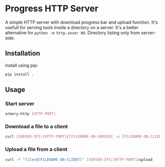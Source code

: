 # Progress HTTP Server

A simple HTTP server with download progress bar and upload function. It's usefull for serving tools inside a directory on a server. It's a better alternative for `python -m http.sever 80`. Directory listing only from server-side.

## Installation

Install using pip:

```bash
pip install .
```

## Usage

### Start server

```bash
armory-http [HTTP-PORT]
```

### Download a file to a client

```bash
curl [SERVER-IP]:[HTTP-PORT]/[FILENAME-ON-SERVER] -o [FILENAME-ON-CLIENT]
```

### Upload a file from a client

```bash
curl -F "file=@[FILENAME-ON-CLIENT]" [SERVER-IP]:[HTTP-PORT]/upload
```

